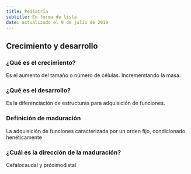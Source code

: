 ```yaml
---
title: Pediatría
subtitle: En forma de lista
date: actualizado el 9 de julio de 2019
---
```


## Crecimiento y desarrollo

### ¿Qué es el crecimiento?

Es el aumento del tamaño o número de células. Incrememtando la masa.

### ¿Qué es el desarrollo?

Es la diferenciación de estructuras para adquisición de funciones.

### Definición de maduración

La adquisición de funciones caracterizada por un orden fijo, condicionado henéticamente

### ¿Cuál es la dirección de la maduración?

Cefalocaudal y próximodistal
